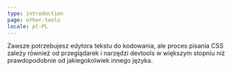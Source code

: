 ```yaml
---
type: introduction
page: other-tools
locale: pl-PL
---
```


Zawsze potrzebujesz edytora tekstu do kodowania, ale proces pisania CSS zależy również od przeglądarek i narzędzi devtools w większym stopniu niż prawdopodobnie od jakiegokolwiek innego języka.

